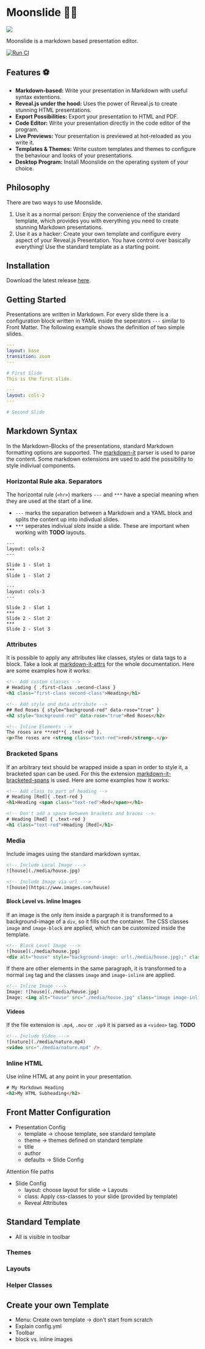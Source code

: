 # Moonslide 🌛🛝

![](./docs/moonslide-screenshot.png)

Moonslide is a markdown based presentation editor.

[![Run CI](https://github.com/reveal-editor/reveal-editor/actions/workflows/ci.yml/badge.svg)](https://github.com/reveal-editor/reveal-editor/actions/workflows/ci.yml)

## Features ⚽️
-   **Markdown-based:** Write your presentation in Markdown with useful syntax extentions.
-   **Reveal.js under the hood:** Uses the power of Reveal.js to create stunning HTML presentations.
-   **Export Possibilities:** Export your presentation to HTML and PDF.
-   **Code Editor:** Write your presentation directly in the code editor of the program.
-   **Live Previews:** Your presentation is previewed at hot-reloaded as you write it.
-   **Templates & Themes:** Write custom templates and themes to configure the behaviour and looks of your presentations.
-   **Desktop Program:** Install Moonslide on the operating system of your choice.

## Philosophy
There are two ways to use Moonslide. 
1. Use it as a normal person: Enjoy the convenience of the standard template, which provides you with everything you need to create stunning Markdown presentations.
2. Use it as a hacker: Create your own template and configure every aspect of your Reveal.js Presentation. You have control over basically everything! Use the standard template as a starting point.

## Installation 
Download the latest release [here](https://github.com/reveal-editor/reveal-editor/releases).

## Getting Started
Presentations are written in Markdown. For every slide there is a configuration block written in YAML inside the seperators `---` similar to Front Matter. The following example shows the definition of two simple slides.
```yaml
---
layout: base
transition: zoom
---

# First Slide
This is the first slide.

---
layout: cols-2
---

# Second Slide
```

## Markdown Syntax
In the Markdown-Blocks of the presentations, standard Markdown formatting options are supported. The [markdown-it](https://github.com/markdown-it/markdown-it) parser is used to parse the content. Some markdown extensions are used to add the possibility to style indiviual components.

### Horizontal Rule aka. Separators
The horizontal rule (`<hr>`) markers `---` and `***` have a special meaning when they are used at the start of a line.
- `---` marks the separation between a Markdown and a YAML block and splits the content up into indivdual slides.
- `***` seperates indiviual *slots* inside a slide. These are important when working with **TODO** layouts.

```
---
layout: cols-2
---

Slide 1 - Slot 1
***
Slide 1 - Slot 2

---
layout: cols-3
---

Slide 2 - Slot 1 
***
Slide 2 - Slot 2
***
Slide 2 - Slot 3
```


### Attributes
It is possible to apply any attributes like classes, styles or data tags to a block. Take a look at [markdown-it-attrs](https://github.com/arve0/markdown-it-attrs) for the whole documentation. Here are some examples how it works: 

```html
<!-- Add custom classes -->
# Heading { .first-class .second-class } 
<h1 class="first-class second-class">Heading</h1>

<!-- Add style and data attribute -->
## Red Roses { style="background-red" data-rose="true" }
<h2 style="background-red" data-rose="true">Red Roses</h2>

<!-- Inline Elements --> 
The roses are **red**{ .text-red }.
<p>The roses are <strong class="text-red">red</strong>.</p>
```

### Bracketed Spans
If an arbitrary text should be wrapped inside a span in order to style it, a bracketed span can be used. For this the extension [markdown-it-bracketed-spans](https://github.com/mb21/markdown-it-bracketed-spans) is used. Here are some examples how it works:

```html
<!-- Add class to part of heading -->
# Heading [Red]{ .text-red }
<h1>Heading <span class="text-red">Red</span></h1>

<!-- Don't add a space between brackets and braces -->
# Heading [Red] { .text-red }   
<h1 class="text-red">Heading [Red]</h1>
```

### Media 
Include images using the standard markdown syntax. 

```html
<!-- Include Local Image --->
![house](./media/house.jpg)

<!-- Include Image via url --->
![house](https://www.images.com/house)
``` 

#### Block Level vs. Inline Images
If an image is the only item inside a pargraph it is transformed to a background-image of a `div`, so it fills out the container.  The CSS classes `image` and `image-block` are applied, which can be customized inside the template.

```html
<!-- Block Level Image --->
![house](./media/house.jpg)
<div alt="house" style="background-image: url(./media/house.jpg);" class="image image-block"></div>
``` 

If there are other elements in the same paragraph, it is transformed to a normal `img` tag and the classes `image` and `image-inline` are applied.

 ```html
<!-- Inline Image --->
Image: ![house](./media/house.jpg)
Image: <img alt="house" src="./media/house.jpg" class="image image-inline" />
``` 

#### Videos
If the file extension is `.mp4`, `.mov` or `.vp9` it is parsed as a `<video>` tag. **TODO**
 ```html
<!-- Include Video --->
![nature](./media/nature.mp4)
<video src="./media/nature.mp4" />
``` 

### Inline HTML
Use inline HTML at any point in your presentation.
```html
# My Markdown Heading
<h2>My HTML Subheading</h2>
``` 

## Front Matter Configuration
- Presentation Config
	- template -> choose template, see standard template
	- theme -> themes defined on standard template
	- title 
	- author
	- defaults -> Slide Config

Attention file paths

- Slide Config
	- layout: choose layout for slide -> Layouts
	- class: Apply css-classes to your slide (provided by template)
	- Reveal Attributes 
## Standard Template
- All is visible in toolbar
### Themes
### Layouts
### Helper Classes

## Create your own Template
- Menu: Create own template -> don't start from scratch
- Explain config.yml
- Toolbar
- block vs. inline images
